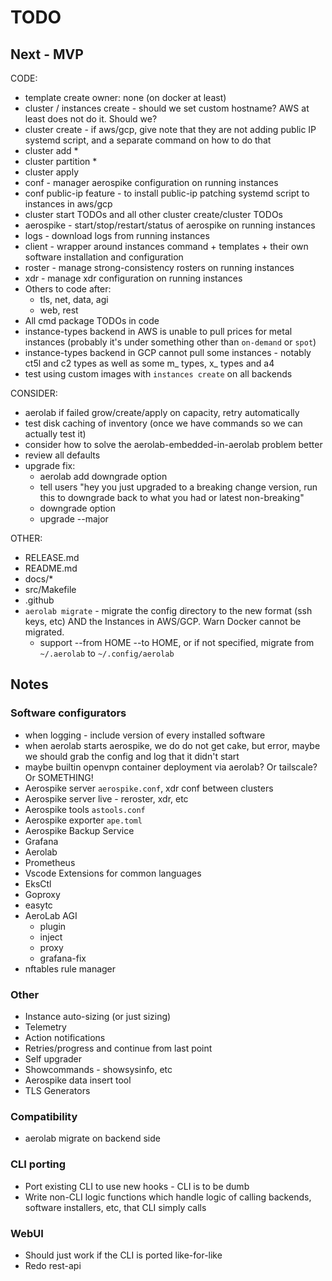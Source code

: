 # TODO

## Next - MVP

CODE:
* template create owner: none (on docker at least)
* cluster / instances create - should we set custom hostname? AWS at least does not do it. Should we?
* cluster create - if aws/gcp, give note that they are not adding public IP systemd script, and a separate command on how to do that
* cluster add *
* cluster partition *
* cluster apply
* conf - manager aerospike configuration on running instances
* conf public-ip feature - to install public-ip patching systemd script to instances in aws/gcp
* cluster start TODOs and all other cluster create/cluster TODOs
* aerospike - start/stop/restart/status of aerospike on running instances
* logs - download logs from running instances
* client - wrapper around instances command + templates + their own software installation and configuration
* roster - manage strong-consistency rosters on running instances
* xdr - manage xdr configuration on running instances
* Others to code after:
  * tls, net, data, agi
  * web, rest
* All cmd package TODOs in code
* instance-types backend in AWS is unable to pull prices for metal instances (probably it's under something other than `on-demand` or `spot`)
* instance-types backend in GCP cannot pull some instances - notably ct5l and c2 types as well as some m_ types, x_ types and a4
* test using custom images with `instances create` on all backends

CONSIDER:
* aerolab if failed grow/create/apply on capacity, retry automatically
* test disk caching of inventory (once we have commands so we can actually test it)
* consider how to solve the aerolab-embedded-in-aerolab problem better
* review all defaults
* upgrade fix:
  * aerolab add downgrade option
  * tell users "hey you just upgraded to a breaking change version, run this to downgrade back to what you had or latest non-breaking"
  * downgrade option
  * upgrade --major

OTHER:
* RELEASE.md
* README.md
* docs/*
* src/Makefile
* .github
* `aerolab migrate` - migrate the config directory to the new format (ssh keys, etc) AND the Instances in AWS/GCP. Warn Docker cannot be migrated.
  * support --from HOME --to HOME, or if not specified, migrate from `~/.aerolab` to `~/.config/aerolab`

## Notes

### Software configurators

* when logging - include version of every installed software
* when aerolab starts aerospike, we do do not get cake, but error, maybe we should grab the config and log that it didn't start
* maybe builtin openvpn container deployment via aerolab? Or tailscale? Or SOMETHING!
* Aerospike server `aerospike.conf`, xdr conf between clusters
* Aerospike server live - reroster, xdr, etc
* Aerospike tools `astools.conf`
* Aerospike exporter `ape.toml`
* Aerospike Backup Service
* Grafana
* Aerolab
* Prometheus
* Vscode Extensions for common languages
* EksCtl
* Goproxy
* easytc
* AeroLab AGI
  * plugin
  * inject
  * proxy
  * grafana-fix
* nftables rule manager

### Other

* Instance auto-sizing (or just sizing)
* Telemetry
* Action notifications
* Retries/progress and continue from last point
* Self upgrader
* Showcommands - showsysinfo, etc
* Aerospike data insert tool
* TLS Generators

### Compatibility

* aerolab migrate on backend side

### CLI porting

* Port existing CLI to use new hooks - CLI is to be dumb
* Write non-CLI logic functions which handle logic of calling backends, software installers, etc, that CLI simply calls

### WebUI

* Should just work if the CLI is ported like-for-like
* Redo rest-api
